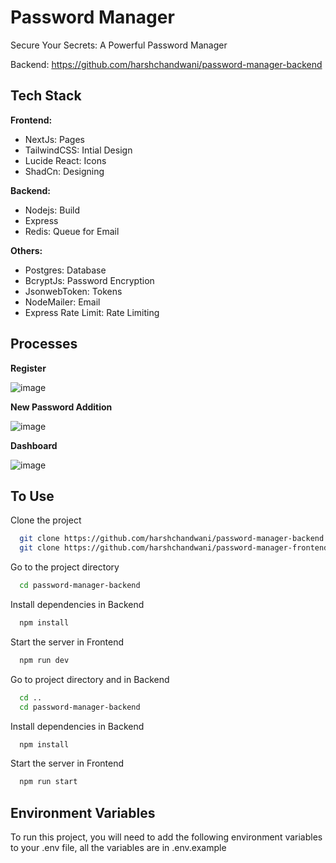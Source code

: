 
# Password Manager

Secure Your Secrets: A Powerful Password Manager

Backend: https://github.com/harshchandwani/password-manager-backend


## Tech Stack

**Frontend:**
- NextJs: Pages
- TailwindCSS: Intial Design
- Lucide React: Icons
- ShadCn: Designing

**Backend:** 
- Nodejs: Build
- Express
- Redis: Queue for Email


**Others:** 

- Postgres: Database 
- BcryptJs: Password Encryption
- JsonwebToken: Tokens 
- NodeMailer: Email
- Express Rate Limit: Rate Limiting

## Processes

**Register**

![image](https://github.com/user-attachments/assets/6bd7dd4e-a82b-489f-9ff3-542decb32316)

**New Password Addition**

![image](https://github.com/user-attachments/assets/2ee92601-dd75-4a0c-87e1-ef8a0c64dec5)

**Dashboard**

![image](https://github.com/user-attachments/assets/3a95c05c-6f63-4552-9838-3561f07a0e99)


## To Use

Clone the project

```bash
  git clone https://github.com/harshchandwani/password-manager-backend
  git clone https://github.com/harshchandwani/password-manager-frontend
```

Go to the project directory

```bash
  cd password-manager-backend
```

Install dependencies in Backend

```bash
  npm install
```

Start the server in Frontend

```bash
  npm run dev
```
Go to project directory and in Backend
```bash
  cd ..
  cd password-manager-backend
```

Install dependencies in Backend

```bash
  npm install
```

Start the server in Frontend

```bash
  npm run start
```



## Environment Variables

To run this project, you will need to add the following environment variables to your .env file, all the variables are in .env.example


